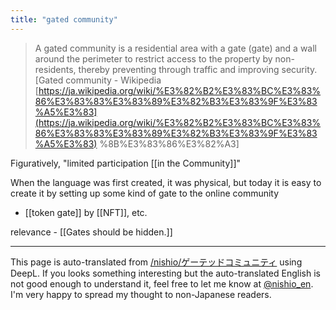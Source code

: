```yaml
---
title: "gated community"
---
```


> A gated community is a residential area with a gate (gate) and a wall around the perimeter to restrict access to the property by non-residents, thereby preventing through traffic and improving security.
[Gated community - Wikipedia [https://ja.wikipedia.org/wiki/%E3%82%B2%E3%83%BC%E3%83%86%E3%83%83%E3%83%89%E3%82%B3%E3%83%9F%E3%83%A5%E3%83](https://ja.wikipedia.org/wiki/%E3%82%B2%E3%83%BC%E3%83%86%E3%83%83%E3%83%89%E3%82%B3%E3%83%9F%E3%83%A5%E3%83) %8B%E3%83%86%E3%82%A3]

Figuratively, "limited participation [[in the Community]]"

When the language was first created, it was physical, but today it is easy to create it by setting up some kind of gate to the online community
- [[token gate]] by [[NFT]], etc.


relevance
    - [[Gates should be hidden.]]

---
This page is auto-translated from [/nishio/ゲーテッドコミュニティ](https://scrapbox.io/nishio/ゲーテッドコミュニティ) using DeepL. If you looks something interesting but the auto-translated English is not good enough to understand it, feel free to let me know at [@nishio_en](https://twitter.com/nishio_en). I'm very happy to spread my thought to non-Japanese readers.